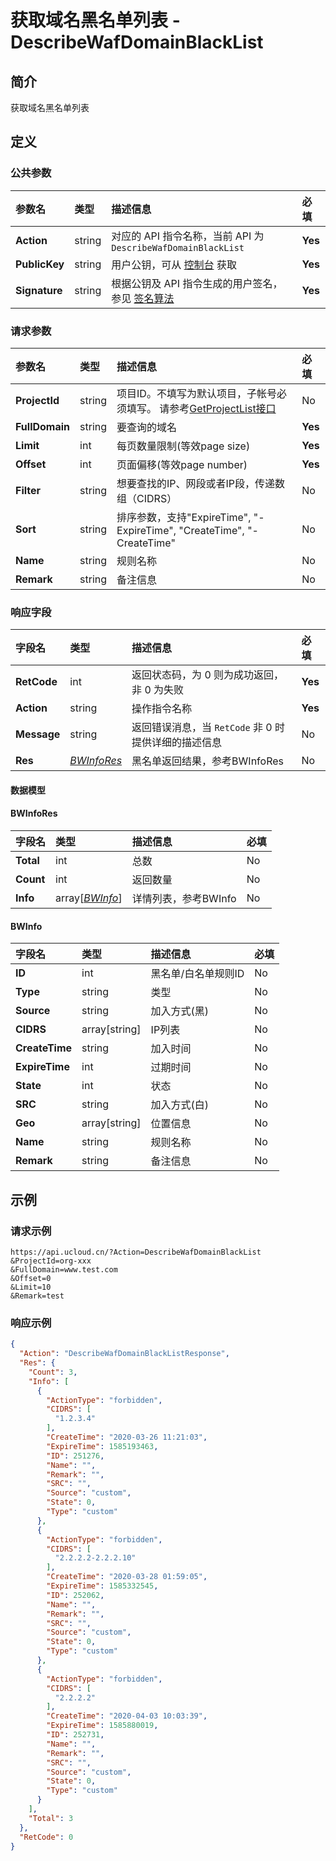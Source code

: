 # 获取域名黑名单列表 - DescribeWafDomainBlackList

## 简介

获取域名黑名单列表








## 定义

### 公共参数

| 参数名 | 类型 | 描述信息 | 必填 |
|:---|:---|:---|:---|
| **Action**     | string  | 对应的 API 指令名称，当前 API 为 `DescribeWafDomainBlackList`                        | **Yes** |
| **PublicKey**  | string  | 用户公钥，可从 [控制台](https://console.ucloud.cn/uapi/apikey) 获取                                             | **Yes** |
| **Signature**  | string  | 根据公钥及 API 指令生成的用户签名，参见 [签名算法](api/summary/signature.md)  | **Yes** |

### 请求参数

| 参数名 | 类型 | 描述信息 | 必填 |
|:---|:---|:---|:---|
| **ProjectId** | string | 项目ID。不填写为默认项目，子帐号必须填写。 请参考[GetProjectList接口](api/summary/get_project_list) |No|
| **FullDomain** | string | 要查询的域名 |**Yes**|
| **Limit** | int | 每页数量限制(等效page size) |**Yes**|
| **Offset** | int | 页面偏移(等效page number) |**Yes**|
| **Filter** | string | 想要查找的IP、网段或者IP段，传递数组（CIDRS） |No|
| **Sort** | string | 排序参数，支持"ExpireTime", "-ExpireTime", "CreateTime", "-CreateTime" |No|
| **Name** | string | 规则名称 |No|
| **Remark** | string | 备注信息 |No|

### 响应字段

| 字段名 | 类型 | 描述信息 | 必填 |
|:---|:---|:---|:---|
| **RetCode** | int | 返回状态码，为 0 则为成功返回，非 0 为失败 |**Yes**|
| **Action** | string | 操作指令名称 |**Yes**|
| **Message** | string | 返回错误消息，当 `RetCode` 非 0 时提供详细的描述信息 |No|
| **Res** | [*BWInfoRes*](#BWInfoRes) | 黑名单返回结果，参考BWInfoRes |No|

#### 数据模型


#### BWInfoRes

| 字段名 | 类型 | 描述信息 | 必填 |
|:---|:---|:---|:---|
| **Total** | int | 总数 |No|
| **Count** | int | 返回数量 |No|
| **Info** | array[[*BWInfo*](#BWInfo)] | 详情列表，参考BWInfo |No|

#### BWInfo

| 字段名 | 类型 | 描述信息 | 必填 |
|:---|:---|:---|:---|
| **ID** | int | 黑名单/白名单规则ID |No|
| **Type** | string | 类型 |No|
| **Source** | string | 加入方式(黑) |No|
| **CIDRS** | array[string] | IP列表 |No|
| **CreateTime** | string | 加入时间 |No|
| **ExpireTime** | int | 过期时间 |No|
| **State** | int | 状态 |No|
| **SRC** | string | 加入方式(白) |No|
| **Geo** | array[string] | 位置信息 |No|
| **Name** | string | 规则名称 |No|
| **Remark** | string | 备注信息 |No|

## 示例

### 请求示例
    
```
https://api.ucloud.cn/?Action=DescribeWafDomainBlackList
&ProjectId=org-xxx
&FullDomain=www.test.com
&Offset=0
&Limit=10
&Remark=test
```

### 响应示例
    
```json
{
  "Action": "DescribeWafDomainBlackListResponse",
  "Res": {
    "Count": 3,
    "Info": [
      {
        "ActionType": "forbidden",
        "CIDRS": [
          "1.2.3.4"
        ],
        "CreateTime": "2020-03-26 11:21:03",
        "ExpireTime": 1585193463,
        "ID": 251276,
        "Name": "",
        "Remark": "",
        "SRC": "",
        "Source": "custom",
        "State": 0,
        "Type": "custom"
      },
      {
        "ActionType": "forbidden",
        "CIDRS": [
          "2.2.2.2-2.2.2.10"
        ],
        "CreateTime": "2020-03-28 01:59:05",
        "ExpireTime": 1585332545,
        "ID": 252062,
        "Name": "",
        "Remark": "",
        "SRC": "",
        "Source": "custom",
        "State": 0,
        "Type": "custom"
      },
      {
        "ActionType": "forbidden",
        "CIDRS": [
          "2.2.2.2"
        ],
        "CreateTime": "2020-04-03 10:03:39",
        "ExpireTime": 1585880019,
        "ID": 252731,
        "Name": "",
        "Remark": "",
        "SRC": "",
        "Source": "custom",
        "State": 0,
        "Type": "custom"
      }
    ],
    "Total": 3
  },
  "RetCode": 0
}
```





